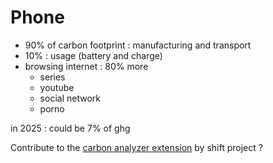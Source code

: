 # Phone

- 90% of carbon footprint : manufacturing and transport
- 10% : usage (battery and charge)
- browsing internet : 80% more
  - series
  - youtube
  - social network
  - porno

in 2025 : could be 7% of ghg 

Contribute to the [carbon analyzer extension](https://github.com/carbonalyser/Carbonalyser) by shift project ?